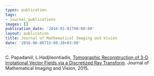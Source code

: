 ```yaml
---
types: publication
tags:
- journal_publications
images: []
publication_date: '2016-01-01T00:00:00'
layout: publication
title: Journal of Mathematical Imaging and Vision
date: '2016-06-06T15:08:38+03:00'
---
```

<p>C. Papadaniil, L.Hadjileontiadis,&nbsp;<a href="http://link.springer.com/article/10.1007%2Fs10851-015-0559-y">Tomographic Reconstruction of 3-D Irrotational Vector Fields via a Discretized Ray Transform</a>.&nbsp;Journal of Mathematical Imaging and Vision, 2015.</p>
